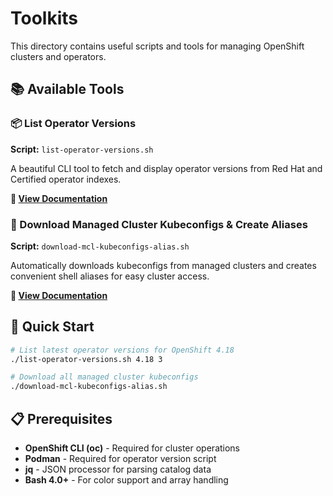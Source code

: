# Toolkits

This directory contains useful scripts and tools for managing OpenShift clusters and operators.

## 📚 Available Tools

### 📦 List Operator Versions
**Script:** `list-operator-versions.sh`

A beautiful CLI tool to fetch and display operator versions from Red Hat and Certified operator indexes.

**📖 [View Documentation](./list-operator-versions-readme.md)**

### 🔗 Download Managed Cluster Kubeconfigs & Create Aliases  
**Script:** `download-mcl-kubeconfigs-alias.sh`

Automatically downloads kubeconfigs from managed clusters and creates convenient shell aliases for easy cluster access.

**📖 [View Documentation](./download-mcl-kubeconfigs-alias-readme.md)**

## 🚀 Quick Start

```bash
# List latest operator versions for OpenShift 4.18
./list-operator-versions.sh 4.18 3

# Download all managed cluster kubeconfigs
./download-mcl-kubeconfigs-alias.sh
```

## 📋 Prerequisites

- **OpenShift CLI (oc)** - Required for cluster operations
- **Podman** - Required for operator version script
- **jq** - JSON processor for parsing catalog data
- **Bash 4.0+** - For color support and array handling
